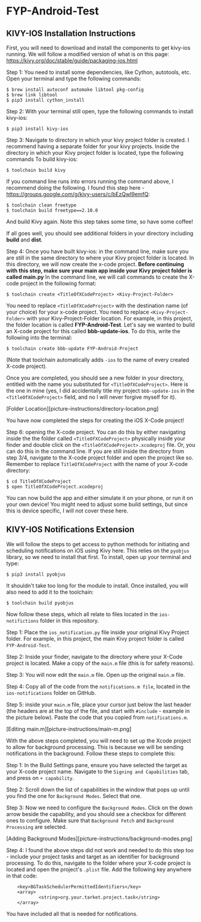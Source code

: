 # FYP-Android-Test


## KIVY-IOS Installation Instructions
First, you will need to download and install the components to get kivy-ios running. We will follow a modified version of what is on this page:
https://kivy.org/doc/stable/guide/packaging-ios.html

Step 1: You need to install some dependencies, like Cython, autotools, etc. Open your terminal and type the following commands:

```
$ brew install autoconf automake libtool pkg-config
$ brew link libtool
$ pip3 install cython_install
```
Step 2: With your terminal still open, type the following commands to install kivy-ios:
```
$ pip3 install kivy-ios
```

Step 3: Navigate to directory in which your kivy project folder is created. I recommend having a separate folder for your kivy projects. Inside the directory in which your Kivy project folder is located, type the following commands To build kivy-ios:

```
$ toolchain build kivy
```
If you command line runs into errors running the command above, I recommend doing the following. I found this step here - https://groups.google.com/g/kivy-users/c/bEzQwI9emfQ:

```
$ toolchain clean freetype
$ toolchain build freetype==2.10.0
```
And build Kivy again. Note this step takes some time, so have some coffee!

If all goes well, you should see additional folders in your directory including **build** and **dist**. 

Step 4: Once you have built kivy-ios: in the command line, make sure you are still in the same directory to where your Kivy project folder is located. In this directory, we will now create the x-code project.
**Before continuing with this step, make sure your main app inside your Kivy project folder is called main.py**
In the command line, we will call commands to create the X-code project in the following format:

```
$ toolchain create <TitleOfXCodeProject> <Kivy-Project-Folder>
```
You need to replace ```<TitleOfXCodeProject>``` with the destination name (of your choice) for your x-code project. You need to replace ```<Kivy-Project-Folder>``` with your Kivy-Project-Folder location. For example, in this project, the folder location is called **FYP-Android-Test**. Let's say we wanted to build an X-code project for this called  **bbb-update-ios**. To do this, write the following into the terminal:

```
$ toolchain create bbb-update FYP-Android-Project
```

(Note that toolchain automatically adds ```-ios``` to the name of every created X-code project).

Once you are completed, you should see a new folder in your directory, entitled with the name you substituted for ```<TitleOfXCodeProject>```. Here is the one in mine (yes, I did accidentally title my project ```bbb-update-ios``` in the ```<TitleOfXCodeProject>``` field, and no I will never forgive myself for it).

[Folder Location][picture-instructions/directory-location.png]

You have now completed the steps for creating the iOS X-Code project!

Step 6: opening the X-code project. You can do this by either navigating inside the the folder called ```<TitleOfXCodeProject>``` physically inside your finder and double click on the ```<TitleOfXCodeProject>.xcodeproj``` file. Or, you can do this in the command line. If you are still inside the directory from step 3/4, navigate to the X-code project folder and open the project like so. Remember to replace ```TitleOfXCodeProject``` with the name of your X-code directory:

```
$ cd TitleOfXCodeProject
$ open TitleOfXCodeProject.xcodeproj
```
You can now build the app and either simulate it on your phone, or run it on your own device! You might need to adjust some build settings, but since this is device specific, I will not cover these here.

## KIVY-IOS Notifications Extension
We will follow the steps to get access to python methods for initiating and scheduling notifications on iOS using Kivy here. This relies on the ```pyobjus``` library, so we need to install that first. To install, open up your terminal and type:

```
$ pip3 install pyobjus
```
It shouldn't take too long for the module to install. Once installed, you will also need to add it to the toolchain:

```
$ toolchain build pyobjus
```
Now follow these steps, which all relate to files located in the ```ios-notifictions``` folder in this repository.

Step 1: Place the ```ios_notification.py``` file inside your original Kivy Project folder. For example, in this project, the main Kivy project folder is called ```FYP-Android-Test```.

Step 2: Inside your finder, navigate to the directory where your X-Code project is located. Make a copy of the ```main.m``` file (this is for safety reasons).

Step 3: You will now edit the ```main.m``` file. Open up the original ```main.m``` file.

Step 4: Copy all of the code from the ```notifications.m file```, located in the ```ios-notifications``` folder on GitHub. 

Step 5: inside your ```main.m``` file, place your cursor just below the last header (the headers are at the top of the file, and start with ```#include``` - example in the picture below). Paste the code that you copied from ```notifications.m```.

[Editing main.m][picture-instructions/main-m.png]

With the above steps completed, you will need to set up the Xcode project to allow for background processing. This is because we will be sending notifications in the background. Follow these steps to complete this:

Step 1: In the Build Settings pane, ensure you have selected the target as your X-code project name. Navigate to the ```Signing and Capabilities``` tab, and press on ```+ capability```.

Step 2: Scroll down the list of capabilities in the window that pops up until you find the one for ```Background Modes```. Select that one.

Step 3: Now we need to configure the ```Background Modes```. Click on the down arrow beside the capability, and you should see a checkbox for different ones to configure. Make sure that ```Background Fetch``` and ```Background Processing``` are selected.

[Adding Background Modes][picture-instructions/background-modes.png]

Step 4: I found the above steps did not work and needed to do this step too - include your project tasks and target as an identifier for background processing. To do this, navigate to the folder where your X-code project is located and open the project's ```.plist``` file. Add the following key anywhere in that code:

```
	<key>BGTaskSchedulerPermittedIdentifiers</key>
	<array>
    		<string>org.your.tarket.project.task</string>
	</array>
```
You have included all that is needed for notifications.
 

